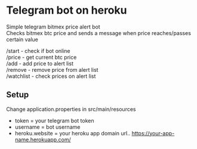 # Telegram bot on heroku

Simple telegram bitmex price alert bot  
Checks bitmex btc price and sends a message when price reaches/passes certain value 

/start - check if bot online  
/price - get current btc price  
/add - add price to alert list  
/remove - remove price from alert list  
/watchlist - check prices on alert list

## Setup

Change application.properties in src/main/resources  

* token = your telegram bot token
* username = bot username
* heroku.website = your heroku app domain url.. https://your-app-name.herokuapp.com/  

 
